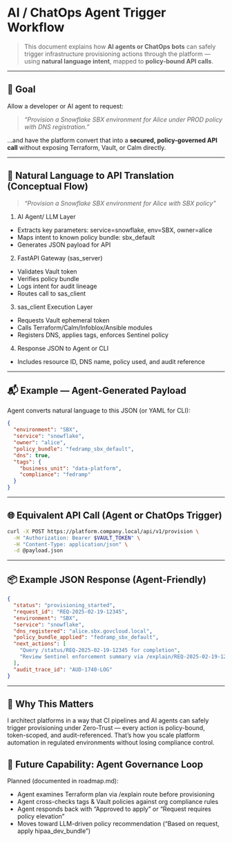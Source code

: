# AI / ChatOps Agent Trigger Workflow

> This document explains how **AI agents or ChatOps bots** can safely trigger infrastructure provisioning actions through the platform — using **natural language intent**, mapped to **policy-bound API calls**.

---

## 🎯 Goal

Allow a developer or AI agent to request:

> _“Provision a Snowflake SBX environment for Alice under PROD policy with DNS registration.”_

…and have the platform convert that into a **secured, policy-governed API call** without exposing Terraform, Vault, or Calm directly.

---

## 🧠 Natural Language to API Translation (Conceptual Flow)

 > _“Provision a Snowflake SBX environment for Alice with SBX policy”_

1. AI Agent/ LLM Layer
- Extracts key parameters: service=snowflake, env=SBX, owner=alice
- Maps intent to known policy bundle: sbx_default
- Generates JSON payload for API

2. FastAPI Gateway (sas_server)
- Validates Vault token
- Verifies policy bundle
- Logs intent for audit lineage
- Routes call to sas_client

3. sas_client Execution Layer
- Requests Vault ephemeral token
- Calls Terraform/Calm/Infoblox/Ansible modules
- Registers DNS, applies tags, enforces Sentinel policy

4. Response JSON to Agent or CLI
- Includes resource ID, DNS name, policy used, and audit reference

---

## 📬 Example — Agent-Generated Payload

Agent converts natural language to this JSON (or YAML for CLI):

```json
{
  "environment": "SBX",
  "service": "snowflake",
  "owner": "alice",
  "policy_bundle": "fedramp_sbx_default",
  "dns": true,
  "tags": {
    "business_unit": "data-platform",
    "compliance": "fedramp"
  }
}
```

---

## 🌐 Equivalent API Call (Agent or ChatOps Trigger)

```bash
curl -X POST https://platform.company.local/api/v1/provision \
  -H "Authorization: Bearer $VAULT_TOKEN" \
  -H "Content-Type: application/json" \
  -d @payload.json
```

---

## 📦 Example JSON Response (Agent-Friendly)
```json
{
  "status": "provisioning_started",
  "request_id": "REQ-2025-02-19-12345",
  "environment": "SBX",
  "service": "snowflake",
  "dns_registered": "alice.sbx.govcloud.local",
  "policy_bundle_applied": "fedramp_sbx_default",
  "next_actions": [
    "Query /status/REQ-2025-02-19-12345 for completion",
    "Review Sentinel enforcement summary via /explain/REQ-2025-02-19-12345"
  ],
  "audit_trace_id": "AUD-1740-LOG"
}
```

---

## 📌 Why This Matters 

I architect platforms in a way that CI pipelines and AI agents can safely trigger provisioning under Zero-Trust — every action is policy-bound, token-scoped, and audit-referenced. That’s how you scale platform automation in regulated environments without losing compliance control.

## 🚀 Future Capability: Agent Governance Loop

Planned (documented in roadmap.md):
- Agent examines Terraform plan via /explain route before provisioning
- Agent cross-checks tags & Vault policies against org compliance rules
- Agent responds back with “Approved to apply” or “Request requires policy elevation”
- Moves toward LLM-driven policy recommendation (“Based on request, apply hipaa_dev_bundle”)
